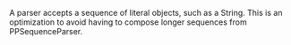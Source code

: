 A parser accepts a sequence of literal objects, such as a String. This is an optimization to avoid having to compose longer sequences from PPSequenceParser.